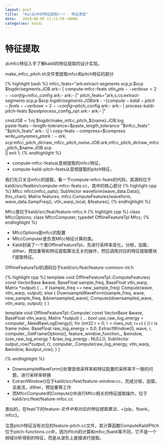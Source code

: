 ```yaml
---
layout: post
title:  "Kaldi中的特征提取(一）- 特征类型"
date:   2019-08-05 11:11:59 +0800
categories: kaldi
---
```

# 特征提取

从mfcc特征入手了解kaldi的特征提取的设计实现。

make_mfcc_pitch.sh文件里提取mfcc和pitch特征的部分

{% highlight bash %}
mfcc_feats="ark:extract-segments scp,p:$scp $logdir/segments.JOB ark:- | compute-mfcc-feats $vtln_opts --verbose=2 --config=$mfcc_config ark:- ark:- |"
pitch_feats="ark,s,cs:extract-segments scp,p:$scp $logdir/segments.JOB ark:- | compute-kaldi-pitch-feats --verbose=2 --config=$pitch_config ark:- ark:- | process-kaldi-pitch-feats $postprocess_config_opt ark:- ark:- |"

$cmd JOB=1:$nj $logdir/make_mfcc_pitch_${name}.JOB.log \
  paste-feats --length-tolerance=$paste_length_tolerance "$mfcc_feats" "$pitch_feats" ark:- \| \
  copy-feats --compress=$compress $write_num_frames_opt ark:- \
    ark,scp:$mfcc_pitch_dir/raw_mfcc_pitch_$name.JOB.ark,$mfcc_pitch_dir/raw_mfcc_pitch_$name.JOB.scp \
    || exit 1;
{% endhighlight %}

* compute-mfcc-feats从音频提取的mfcc特征，
* compute-kaldi-pitch-feats从音频提取的pitch特征，

我们先只关注mfcc的提取，看一下compute-mfcc-feats的代码，其源码位于kaldi/src/featbin/compute-mfcc-feats.cc，其中的核心部分
{% highlight cpp %}
Mfcc mfcc(mfcc_opts);
SubVector<BaseFloat> waveform(wave_data.Data(), this_chan);
Matrix<BaseFloat> features;
mfcc.ComputeFeatures(waveform, wave_data.SampFreq(), vtln_warp_local, &features);
{% endhighlight %}

Mfcc类位于kaldi/src/feat/feature-mfcc.h
{% highlight cpp %}
class MfccOptions;
class MfccComputer;
typedef OfflineFeatureTpl<MfccComputer> Mfcc;
{% endhighlight %}



* MfccOptions是mfcc的配置
* MfccComputer是负责Mfcc特征计算的类。
* Kaldi封装了一个类OfflineFeatureTpl<F>，先进行采样率变化，分帧，加窗，dither，预加重等和特征提取算法无关的操作，然后调用对应的特征提取模块F提取特征。

OfflineFeatureTpl<F>的源码位于kaldi/src/feat/feature-common-inl.h

{% highlight cpp %}
template <class F>
void OfflineFeatureTpl<F>::ComputeFeatures(
     const VectorBase<BaseFloat> &wave,
    BaseFloat sample_freq,
    BaseFloat vtln_warp,
    Matrix<BaseFloat> *output) {
    ...
    if (sample_freq == new_sample_freq)
    Compute(wave, vtln_warp, output);
    else {
     DownsampleWaveForm(sample_freq, wave,
                         new_sample_freq, &downsampled_wave);
      Compute(downsampled_wave, vtln_warp, output);
    }
}

template <class F>
void OfflineFeatureTpl<F>::Compute(
    const VectorBase<BaseFloat> &wave,
    BaseFloat vtln_warp,
    Matrix<BaseFloat> *output) {
  ...
  bool use_raw_log_energy = computer_.NeedRawLogEnergy();
  for (int32 r = 0; r < rows_out; r++) {  // r is frame index.
    BaseFloat raw_log_energy = 0.0;
    ExtractWindow(0, wave, r, computer_.GetFrameOptions(),
                  feature_window_function_, &window,
                  (use_raw_log_energy ? &raw_log_energy : NULL));
    SubVector<BaseFloat> output_row(*output, r);
    computer_.Compute(raw_log_energy, vtln_warp, &window, &output_row);
  } 
}

{% endhighlight %}

* DownsampleWaveForm()处理音频采样率和特征配置的采样率不一致的问题，进行采样率转换
* ExtractWindow()位于kaldi/src/feat/feature-window.cc，完成分帧，加窗，去直流，dither，预加重等工作
* 而MfccComputer的Compute()中进行Mfcc相关的特征提取操作，位于 kaldi/src/feat/feature-mfcc.cc

类似的，在feat/下的feature-*文件中有对应的特征提取算法，*={plp，fbank，mfcc}。

注意pitch特征没有对应的feature-pitch.cc文件，其计算函数ComputeKaldiPitch位于pitch-functions.cc中，因为Pitch的计算和mfcc,fbank等不同，它不是一个频域分析得到的特征，而是从波形上直接进行提取。

### 
[kaldi-lattice-url]: http://kaldi-asr.org/doc/lattices.html
[povey-lattice-paper]: https://www.danielpovey.com/files/2012_icassp_lattices.pdf